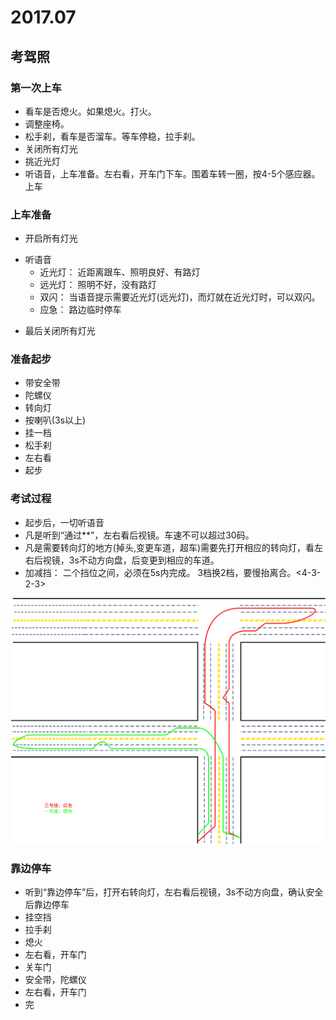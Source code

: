 # 2017.07

## 考驾照

### 第一次上车
* 看车是否熄火。如果熄火。打火。
* 调整座椅。
* 松手刹，看车是否溜车。等车停稳，拉手刹。
* 关闭所有灯光
* 挑近光灯
* 听语音，上车准备。左右看，开车门下车。围着车转一圈，按4-5个感应器。上车

### 上车准备
* 开启所有灯光
+ 听语音
    - 近光灯： 近距离跟车、照明良好、有路灯
    - 远光灯： 照明不好，没有路灯
    - 双闪： 当语音提示需要近光灯(远光灯)，而灯就在近光灯时，可以双闪。
    - 应急： 路边临时停车
* 最后关闭所有灯光

### 准备起步
* 带安全带
* 陀螺仪
* 转向灯
* 按喇叭(3s以上)
* 挂一档
* 松手刹
* 左右看
* 起步

### 考试过程
* 起步后，一切听语音
* 凡是听到“通过**”，左右看后视镜。车速不可以超过30码。
* 凡是需要转向灯的地方(掉头,变更车道，超车)需要先打开相应的转向灯，看左右后视镜，3s不动方向盘，后变更到相应的车道。
* 加减挡： 二个挡位之间，必须在5s内完成。 3档换2档，要慢抬离合。<4-3-2-3>

![考试路线](./img/考试线路.png)

### 靠边停车
* 听到“靠边停车”后，打开右转向灯，左右看后视镜，3s不动方向盘，确认安全后靠边停车
* 挂空挡
* 拉手刹
* 熄火
* 左右看，开车门
* 关车门
* 安全带，陀螺仪
* 左右看，开车门
* 完
